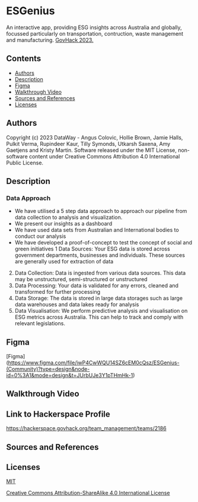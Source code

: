 # ESGenius

An interactive app, providing ESG insights across Australia and globally, focussed particularly on transportation, contruction, waste management and manufacturing.
[GovHack 2023.](https://hackerspace.govhack.org/)

## Contents

- [Authors](#authors)
- [Description](#description)
- [Figma](#figma)
- [Walkthrough Video](#walkthrough-video)
- [Sources and References](#sources-and-references)
- [Licenses](#licenses)

## Authors

Copyright (c) 2023 DataWay - Angus Colovic, Hollie Brown, Jamie Halls, Pulkit Verma,
Rupindeer Kaur, Tilly Symonds, Utkarsh Saxena, Amy Gaetjens and Kristy Martin. Software released under the MIT License, non-software content under Creative Commons Attribution 4.0 International Public License.

## Description
### Data Approach
- We have utilised a 5 step data approach to approach our pipeline from data collection to analysis and visualization.
- We present our insights as a dashboard
- We have used data sets from Australian and International bodies to conduct our analysis
- We have developed a proof-of-concept to test the concept of social and green initiatives
1 Data Sources: Your ESG data is stored across government departments, businesses and individuals. These sources are generally used for extraction of data
2. Data Collection: Data is ingested from various data sources. This data may be unstructured, semi-structured or unstructured
3. Data Processing: Your data is validated for any errors, cleaned and transformed for further processing
4. Data Storage: The data is stored in large data storages such as large data warehouses and data lakes ready for analysis
5. Data Visualisation: We perform predictive analysis and visualisation on ESG metrics across Australia. This can help to track and comply with relevant legislations.

## Figma
[Figma] (https://www.figma.com/file/iwP4CwWQU14SZ6cEM0cQsz/ESGenius-(Community)?type=design&node-id=0%3A1&mode=design&t=JUrbUJe3Y1pTHmHk-1)

## Walkthrough Video

## Link to Hackerspace Profile
https://hackerspace.govhack.org/team_management/teams/2186

## Sources and References

## Licenses

[MIT](https://choosealicense.com/licenses/mit/)

[Creative Commons Attribution-ShareAlike 4.0 International License](https://creativecommons.org/licenses/by-sa/4.0/)
